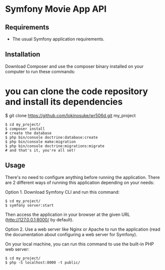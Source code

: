# Symfony Movie App API
## Requirements
- The usual Symfony application requirements.
## Installation
Download Composer and use the composer binary installed on your computer to run these commands:

# you can clone the code repository and install its dependencies
$ git clone https://github.com/lokinosuke/wr506d.git my_project
```
$ cd my_project/
$ composer install
# create the database
$ php bin/console doctrine:database:create
$ php bin/console make:migration
$ php bin/console doctrine:migrations:migrate
# and that's it, you're all set!
```
## Usage
There's no need to configure anything before running the application. There are 2 different ways of running this application depending on your needs:

Option 1. Download Symfony CLI and run this command:
```
$ cd my_project/
$ symfony server:start
```
Then access the application in your browser at the given URL (http://127.0.0.1:8000/ by default).

Option 2. Use a web server like Nginx or Apache to run the application (read the documentation about configuring a web server for Symfony).

On your local machine, you can run this command to use the built-in PHP web server:
```
$ cd my_project/
$ php -S localhost:8000 -t public/
```
